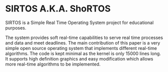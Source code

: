 # SIRTOS A.K.A. ShoRTOS

SIRTOS is a Simple Real Time Operating System project for educational purposes.

The system provides soft real-time capabilities to serve real time processes and data and meet deadlines. The main contribution of this paper is a very simple open source operating system that implements different real-time algorithms. The code is kept minimal as the kernel is only 15000 lines long. It supports high definition graphics and easy modification which allows more real-time algorithms to be implemented.



